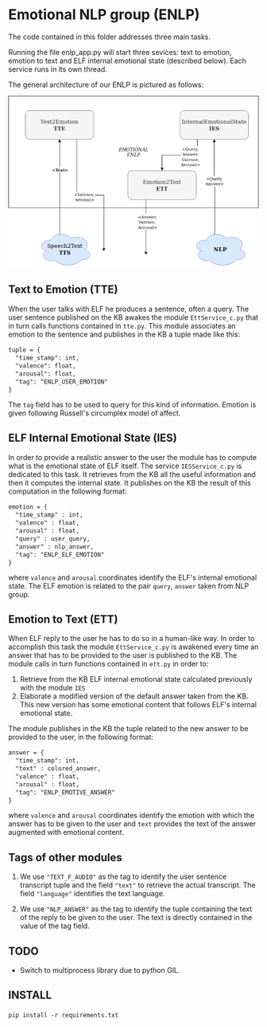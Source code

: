 # Emotional NLP group (ENLP)

The code contained in this folder addresses three main tasks.

Running the file enlp_app.py will start three sevices: text to emotion, emotion to text and ELF internal emotional state (described below).
Each service runs in its own thread.

The general architecture of our ENLP is pictured as follows:

![ENLP architecture](imgs/ENLP_connections.png)


## Text to Emotion (TTE)
When the user talks with ELF he produces a sentence, often a query. The user sentence published on the KB awakes the module `EttService_c.py`  that in turn calls functions contained in `tte.py`. This module associates an emotion to the sentence and publishes in the KB a tuple made like this:

```
tuple = {
  "time_stamp": int,
  "valence": float,
  "arousal": float,
  "tag": "ENLP_USER_EMOTION"
}
```
The `tag` field has to be used to query for this kind of information. Emotion is given following Russell's circumplex model of affect.

## ELF Internal Emotional State (IES)
In order to provide a realistic answer to the user the module has to compute what is the emotional state of ELF itself.
The service `IESService_c.py` is dedicated to this task. It retrieves from the KB all the useful information and then it computes the internal state.
It publishes on the KB the result of this computation in the following format:
```
emotion = {
  "time_stamp" : int,
  "valence" : float,
  "arousal" : float,
  "query" : user_query,
  "answer" : nlp_answer,
  "tag": "ENLP_ELF_EMOTION"
}
```
where `valence` and `arousal` coordinates identify the ELF's internal emotional state. The ELF emotion is related to the pair `query`, `answer` taken from NLP group.

## Emotion to Text (ETT)
When ELF reply to the user he has to do so in a human-like way. In order to accomplish this task the module `EttService_c.py` is awakened every time an answer that has to be provided to the user is published to the KB. The module calls in turn functions contained in `ett.py` in order to:
1. Retrieve from the KB ELF internal emotional state calculated previously with the module `IES`
2. Elaborate a modified version of the default answer taken from the KB. This new version has some emotional content that follows ELF's internal emotional state.

The module publishes in the KB the tuple related to the new answer to be provided to the user, in the following format:

```
answer = {
  "time_stamp": int,
  "text" : colored_answer,
  "valence" : float,
  "arousal" : float,
  "tag": "ENLP_EMOTIVE_ANSWER"
}
```
where `valence` and `arousal` coordinates identify the emotion with which the answer has to be given to the user and `text` provides the text of the answer augmented with emotional content.

## Tags of other modules
1. We use `"TEXT_F_AUDIO"` as the tag to identify the user sentence transcript tuple and the field `"text"` to retrieve the actual transcript. The field `"language"` identifies the text language.

1. We use `"NLP_ANSWER"` as the tag to identify the tuple containing the text of the reply to be given to the user. The text is directly contained in the value of the tag field.

## TODO
 - Switch to multiprocess library due to python GIL.

## INSTALL
`pip install -r requirements.txt`
